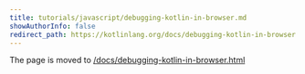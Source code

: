 ```yaml
---
title: tutorials/javascript/debugging-kotlin-in-browser.md
showAuthorInfo: false
redirect_path: https://kotlinlang.org/docs/debugging-kotlin-in-browser.html
---
```


The page is moved to [/docs/debugging-kotlin-in-browser.html](/docs/debugging-kotlin-in-browser.html)
